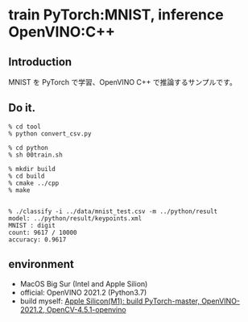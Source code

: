 # train PyTorch:MNIST, inference OpenVINO:C++

## Introduction

MNIST を PyTorch で学習、OpenVINO C++ で推論するサンプルです。


## Do it.


```
% cd tool
% python convert_csv.py

% cd python
% sh 00train.sh

% mkdir build
% cd build
% cmake ../cpp
% make


% ./classify -i ../data/mnist_test.csv -m ../python/result 
model: ../python/result/keypoints.xml
MNIST : digit
count: 9617 / 10000
accuracy: 0.9617
```

## environment

- MacOS Big Sur (Intel and Apple Silion)
- official: OpenVINO 2021.2 (Python3.7)
- build myself: [Apple Silicon(M1): build PyTorch-master, OpenVINO-2021.2, OpenCV-4.5.1-openvino](https://qiita.com/kose3/items/2863791559cad7a3932f)

